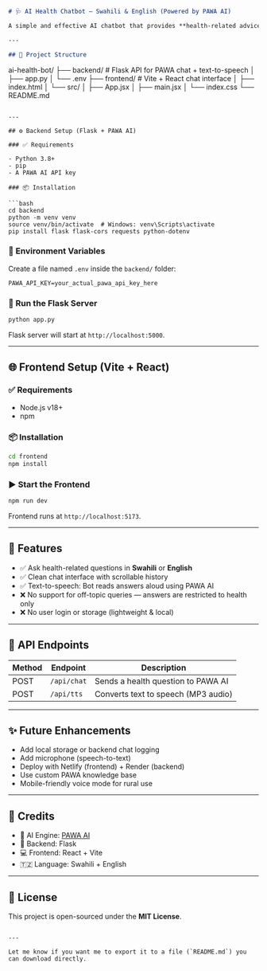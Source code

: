 
```markdown
# 🩺 AI Health Chatbot – Swahili & English (Powered by PAWA AI)

A simple and effective AI chatbot that provides **health-related advice** in **Swahili and English** using the **PAWA AI API**. It features a modern React chat interface and uses **text-to-speech** to speak out answers.

---

## 📁 Project Structure

```

ai-health-bot/
├── backend/       # Flask API for PAWA chat + text-to-speech
│   ├── app.py
│   └── .env
├── frontend/      # Vite + React chat interface
│   ├── index.html
│   └── src/
│       ├── App.jsx
│       ├── main.jsx
│       └── index.css
└── README.md

````

---

## ⚙️ Backend Setup (Flask + PAWA AI)

### ✅ Requirements

- Python 3.8+
- pip
- A PAWA AI API key

### 📦 Installation

```bash
cd backend
python -m venv venv
source venv/bin/activate  # Windows: venv\Scripts\activate
pip install flask flask-cors requests python-dotenv
````

### 🔐 Environment Variables

Create a file named `.env` inside the `backend/` folder:

```
PAWA_API_KEY=your_actual_pawa_api_key_here
```

### 🚀 Run the Flask Server

```bash
python app.py
```

Flask server will start at `http://localhost:5000`.

---

## 🌐 Frontend Setup (Vite + React)

### ✅ Requirements

* Node.js v18+
* npm

### 📦 Installation

```bash
cd frontend
npm install
```

### ▶️ Start the Frontend

```bash
npm run dev
```

Frontend runs at `http://localhost:5173`.

---

## 🔁 Features

* ✅ Ask health-related questions in **Swahili** or **English**
* ✅ Clean chat interface with scrollable history
* ✅ Text-to-speech: Bot reads answers aloud using PAWA AI
* ❌ No support for off-topic queries — answers are restricted to health only
* ❌ No user login or storage (lightweight & local)

---

## 🧪 API Endpoints

| Method | Endpoint    | Description                         |
| ------ | ----------- | ----------------------------------- |
| POST   | `/api/chat` | Sends a health question to PAWA AI  |
| POST   | `/api/tts`  | Converts text to speech (MP3 audio) |

---

## ✨ Future Enhancements

* Add local storage or backend chat logging
* Add microphone (speech-to-text)
* Deploy with Netlify (frontend) + Render (backend)
* Use custom PAWA knowledge base
* Mobile-friendly voice mode for rural use

---

## 👏 Credits

* 🤖 AI Engine: [PAWA AI](https://pawa.ai)
* 🧠 Backend: Flask
* 💻 Frontend: React + Vite
* 🇹🇿 Language: Swahili + English

---

## 📄 License

This project is open-sourced under the **MIT License**.

```

---

Let me know if you want me to export it to a file (`README.md`) you can download directly.
```
